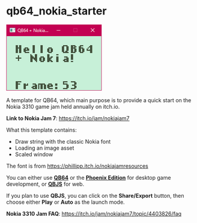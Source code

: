 # qb64_nokia_starter

![preview](./preview.png)

A template for QB64, which main purpose is to provide a quick start on the Nokia 3310 game jam held annually on itch.io.

**Link to Nokia Jam 7**: https://itch.io/jam/nokiajam7

What this template contains:
- Draw string with the classic Nokia font
- Loading an image asset
- Scaled window

The font is from https://phillipp.itch.io/nokiajamresources

You can either use **[QB64](https://qb64.com/)** or the **[Phoenix Edition](https://www.qb64phoenix.com/)** for desktop game development, or **[QBJS](https://qbjs.org/)** for web.

If you plan to use **QBJS**, you can click on the **Share/Export** button, then choose either **Play** or **Auto** as the launch mode.

**Nokia 3310 Jam FAQ**: https://itch.io/jam/nokiajam7/topic/4403826/faq